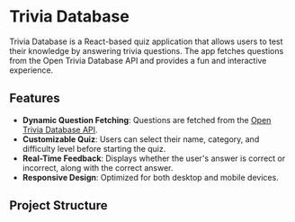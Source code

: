 # Trivia Database

Trivia Database is a React-based quiz application that allows users to test their knowledge by answering trivia questions. The app fetches questions from the Open Trivia Database API and provides a fun and interactive experience.

## Features

- **Dynamic Question Fetching**: Questions are fetched from the [Open Trivia Database API](https://opentdb.com/).
- **Customizable Quiz**: Users can select their name, category, and difficulty level before starting the quiz.
- **Real-Time Feedback**: Displays whether the user's answer is correct or incorrect, along with the correct answer.
- **Responsive Design**: Optimized for both desktop and mobile devices.

## Project Structure
